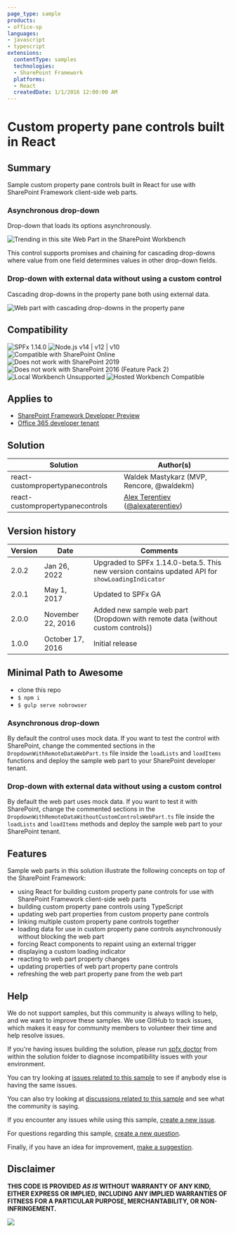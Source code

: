 ```yaml
---
page_type: sample
products:
- office-sp
languages:
- javascript
- typescript
extensions:
  contentType: samples
  technologies:
  - SharePoint Framework
  platforms:
  - React
  createdDate: 1/1/2016 12:00:00 AM
---
```

# Custom property pane controls built in React

## Summary

Sample custom property pane controls built in React for use with SharePoint Framework client-side web parts.

### Asynchronous drop-down

Drop-down that loads its options asynchronously.

![Trending in this site Web Part in the SharePoint Workbench](./assets/async-dropdown-preview.gif)

This control supports promises and chaining for cascading drop-downs where value from one field determines values in other drop-down fields.

### Drop-down with external data without using a custom control

Cascading drop-downs in the property pane both using external data.

![Web part with cascading drop-downs in the property pane](./assets/cascading-dropdown-preview.gif)

## Compatibility

![SPFx 1.14.0](https://img.shields.io/badge/SPFx-1.14-green.svg)
![Node.js v14 | v12 | v10](https://img.shields.io/badge/Node.js-v14%20%7C%20v12%20%7C%20v10-green.svg)
![Compatible with SharePoint Online](https://img.shields.io/badge/SharePoint%20Online-Compatible-green.svg)
![Does not work with SharePoint 2019](https://img.shields.io/badge/SharePoint%20Server%202019-Incompatible-red.svg "SharePoint Server 2019 requires SPFx 1.4.1 or lower")
![Does not work with SharePoint 2016 (Feature Pack 2)](https://img.shields.io/badge/SharePoint%20Server%202016%20(Feature%20Pack%202)-Incompatible-red.svg "SharePoint Server 2016 Feature Pack 2 requires SPFx 1.1")
![Local Workbench Unsupported](https://img.shields.io/badge/Local%20Workbench-Unsupported-red.svg "Local workbench is no longer available as of SPFx 1.13 and above")
![Hosted Workbench Compatible](https://img.shields.io/badge/Hosted%20Workbench-Compatible-green.svg)


## Applies to

* [SharePoint Framework Developer Preview](https://learn.microsoft.com/sharepoint/dev/spfx/sharepoint-framework-overview)
* [Office 365 developer tenant](https://learn.microsoft.com/sharepoint/dev/spfx/set-up-your-developer-tenant)

## Solution

Solution|Author(s)
--------|---------
react-custompropertypanecontrols|Waldek Mastykarz (MVP, Rencore, @waldekm)
react-custompropertypanecontrols|[Alex Terentiev](https://github.com/AJIXuMuK) ([@alexaterentiev](https://twitter.com/alexaterentiev))

## Version history

Version|Date|Comments
-------|----|--------
2.0.2|Jan 26, 2022|Upgraded to SPFx 1.14.0-beta.5. This new version contains updated API for `showLoadingIndicator`
2.0.1|May 1, 2017|Updated to SPFx GA
2.0.0|November 22, 2016|Added new sample web part (Dropdown with remote data (without custom controls))
1.0.0|October 17, 2016|Initial release


## Minimal Path to Awesome

- clone this repo
- `$ npm i`
- `$ gulp serve nobrowser`

### Asynchronous drop-down

By default the control uses mock data. If you want to test the control with SharePoint, change the commented sections in the `DropdownWithRemoteDataWebPart.ts` file inside the `loadLists` and `loadItems` functions and deploy the sample web part to your SharePoint developer tenant.

### Drop-down with external data without using a custom control

By default the web part uses mock data. If you want to test it with SharePoint, change the commented sections in the `DropdownWithRemoteDataWithoutCustomControlsWebPart.ts` file inside the `loadLists` and `loadItems` methods and deploy the sample web part to your SharePoint tenant.

## Features

Sample web parts in this solution illustrate the following concepts on top of the SharePoint Framework:

- using React for building custom property pane controls for use with SharePoint Framework client-side web parts
- building custom property pane controls using TypeScript
- updating web part properties from custom property pane controls
- linking multiple custom property pane controls together
- loading data for use in custom property pane controls asynchronously without blocking the web part
- forcing React components to repaint using an external trigger
- displaying a custom loading indicator
- reacting to web part property changes
- updating properties of web part property pane controls
- refreshing the web part property pane from the web part


## Help

We do not support samples, but this community is always willing to help, and we want to improve these samples. We use GitHub to track issues, which makes it easy for  community members to volunteer their time and help resolve issues.

If you're having issues building the solution, please run [spfx doctor](https://pnp.github.io/cli-microsoft365/cmd/spfx/spfx-doctor/) from within the solution folder to diagnose incompatibility issues with your environment.

You can try looking at [issues related to this sample](https://github.com/pnp/sp-dev-fx-webparts/issues?q=label%3Areact-custompropertypanecontrols) to see if anybody else is having the same issues.

You can also try looking at [discussions related to this sample](https://github.com/pnp/sp-dev-fx-webparts/discussions?discussions_q=label%3Areact-custompropertypanecontrols) and see what the community is saying.

If you encounter any issues while using this sample, [create a new issue](https://github.com/pnp/sp-dev-fx-webparts/issues/new?assignees=&labels=Needs%3A+Triage+%3Amag%3A%2Ctype%3Abug-suspected&template=bug-report.yml&sample=react-custompropertypanecontrols&authors=@AJIXuMuK&title=react-custompropertypanecontrols%20-%20).

For questions regarding this sample, [create a new question](https://github.com/pnp/sp-dev-fx-webparts/issues/new?assignees=&labels=Needs%3A+Triage+%3Amag%3A%2Ctype%3Abug-suspected&template=question.yml&sample=react-custompropertypanecontrols&authors=@AJIXuMuK&title=react-custompropertypanecontrols%20-%20).

Finally, if you have an idea for improvement, [make a suggestion](https://github.com/pnp/sp-dev-fx-webparts/issues/new?assignees=&labels=Needs%3A+Triage+%3Amag%3A%2Ctype%3Abug-suspected&template=suggestion.yml&sample=react-custompropertypanecontrols&authors=@AJIXuMuK&title=react-custompropertypanecontrols%20-%20).


## Disclaimer

**THIS CODE IS PROVIDED *AS IS* WITHOUT WARRANTY OF ANY KIND, EITHER EXPRESS OR IMPLIED, INCLUDING ANY IMPLIED WARRANTIES OF FITNESS FOR A PARTICULAR PURPOSE, MERCHANTABILITY, OR NON-INFRINGEMENT.**

![](https://pnptelemetry.azurewebsites.net/sp-dev-fx-webparts/samples/react-custompropertypanecontrols)
